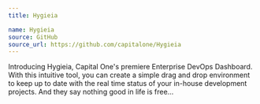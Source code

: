 ```yaml
---
title: Hygieia

name: Hygieia
source: GitHub
source_url: https://github.com/capitalone/Hygieia
---
```

Introducing Hygieia, Capital One's premiere Enterprise DevOps Dashboard. With this intuitive tool, you can create a simple drag and drop environment to keep up to date with the real time status of your in-house development projects. And they say nothing good in life is free...
